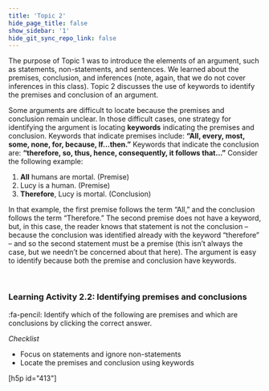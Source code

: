```yaml
---
title: 'Topic 2'
hide_page_title: false
show_sidebar: '1'
hide_git_sync_repo_link: false
---
```


The purpose of Topic 1 was to introduce the elements of an argument, such as statements, non-statements, and sentences. We learned about the premises, conclusion, and inferences (note, again, that we do not cover inferences in this class). Topic 2 discusses the use of keywords to identify the premises and conclusion of an argument.

Some arguments are difficult to locate because the premises and conclusion remain unclear. In those difficult cases, one strategy for identifying the argument is locating **keywords** indicating the premises and conclusion. Keywords that indicate premises include: **“All, every, most, some, none, for, because, If…then.”** Keywords that indicate the conclusion are: **“therefore, so, thus, hence, consequently, it follows that…”** Consider the following example:

  1. **All** humans are mortal. (Premise)
  2.  Lucy is a human. (Premise)
  3.  **Therefore**, Lucy is mortal. (Conclusion)

In that example, the first premise follows the term “All,” and the conclusion follows the term “Therefore.” The second premise does not have a keyword, but, in this case, the reader knows that statement is not the conclusion – because the conclusion was identified already with the keyword “therefore” – and so the second statement must be a premise (this isn’t always the case, but we needn’t be concerned about that here). The argument is easy to identify because both the premise and conclusion have keywords.


&nbsp;

### Learning Activity 2.2: Identifying premises and conclusions
:fa-pencil: Identify which of the following are premises and which are conclusions by clicking the correct answer.

*Checklist*

- Focus on statements and ignore non-statements
- Locate the premises and conclusion using keywords


[h5p id="413"]
